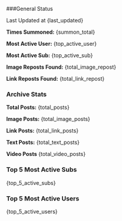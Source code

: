 
###General Status

Last Updated at {last_updated}

**Times Summoned:** {summon_total}

**Most Active User:** {top_active_user}

**Most Active Sub:** {top_active_sub}

**Image Reposts Found:** {total_image_repost}

**Link Reposts Found:** {total_link_repost}

### Archive Stats
**Total Posts:** {total_posts}

**Image Posts:** {total_image_posts}

**Link Posts:** {total_link_posts}

**Text Posts:** {total_text_posts}

**Video Posts** {total_video_posts}

### Top 5 Most Active Subs
{top_5_active_subs}

### Top 5 Most Active Users
{top_5_active_users}
